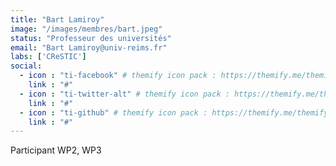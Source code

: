 ```yaml
---
title: "Bart Lamiroy"
image: "/images/membres/bart.jpeg"
status: "Professeur des universités"
email: "Bart Lamiroy@univ-reims.fr"
labs: ['CReSTIC']
social:
  - icon : "ti-facebook" # themify icon pack : https://themify.me/themify-icons
    link : "#"
  - icon : "ti-twitter-alt" # themify icon pack : https://themify.me/themify-icons
    link : "#"
  - icon : "ti-github" # themify icon pack : https://themify.me/themify-icons
    link : "#"
---
```


Participant WP2, WP3
